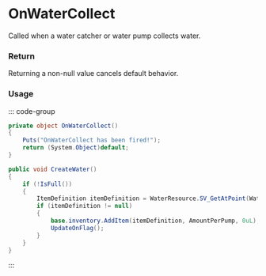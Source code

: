 # OnWaterCollect
<Badge type="info" text="Entity"/><Badge type="danger" text="Carbon Compatible"/><Badge type="warning" text="Oxide Compatible"/>
Called when a water catcher or water pump collects water.

### Return
Returning a non-null value cancels default behavior.

### Usage
::: code-group
```csharp [Example]
private object OnWaterCollect()
{
	Puts("OnWaterCollect has been fired!");
	return (System.Object)default;
}
```
```csharp [Source — Assembly-CSharp @ WaterPump]
public void CreateWater()
{
	if (!IsFull())
	{
		ItemDefinition itemDefinition = WaterResource.SV_GetAtPoint(WaterResourceLocation.position);
		if (itemDefinition != null)
		{
			base.inventory.AddItem(itemDefinition, AmountPerPump, 0uL);
			UpdateOnFlag();
		}
	}
}

```
:::
